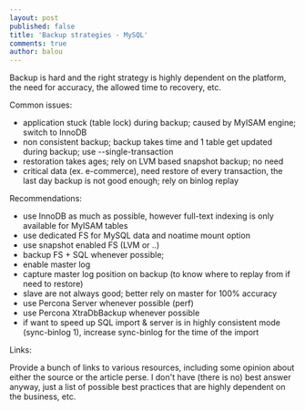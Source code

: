 ```yaml
---
layout: post
published: false
title: 'Backup strategies - MySQL'
comments: true
author: balou
---
```


Backup is hard and the right strategy is highly dependent on the platform, the need for accuracy, the allowed time to recovery, etc.

Common issues:

- application stuck (table lock) during backup; caused by MyISAM engine; switch to InnoDB
- non consistent backup; backup takes time and 1 table get updated during backup; use --single-transaction
- restoration takes ages; rely on LVM based snapshot backup; no need 
- critical data (ex. e-commerce), need restore of every transaction, the last day backup is not good enough; rely on binlog replay

Recommendations:

- use InnoDB as much as possible, however full-text indexing is only available for MyISAM tables
- use dedicated FS for MySQL data and noatime mount option
- use snapshot enabled FS (LVM or ..)
- backup FS + SQL whenever possible;
- enable master log
- capture master log position on backup (to know where to replay from if need to restore)
- slave are not always good; better rely on master for 100% accuracy
- use Percona Server whenever possible (perf)
- use Percona XtraDbBackup whenever possible
- if want to speed up SQL import & server is in highly consistent mode (sync-binlog 1), increase sync-binlog for the time of the import

Links:

Provide a bunch of links to various resources, including some opinion about either the source or the article perse.
I don't have (there is no) best answer anyway, just a list of possible best practices that are highly dependent on the business, etc.
